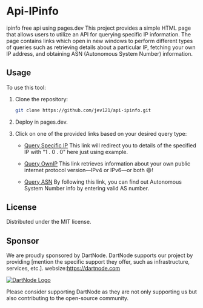 # Api-IPinfo

ipinfo free api using pages.dev
This project provides a simple HTML page that allows users to utilize an API for querying specific IP information. The page contains links which open in new windows to perform different types of queries such as retrieving details about a particular IP, fetching your own IP address, and obtaining ASN (Autonomous System Number) information.

## Usage

To use this tool:

1. Clone the repository:

   ```bash
   git clone https://github.com/jev121/api-ipinfo.git
   ```

2. Deploy in pages.dev.

3. Click on one of the provided links based on your desired query type:

   - [Query Specific IP](https://api-ipinfo.pages.dev/api/1.1.1.1)
     This link will redirect you to details of the specified IP with "1 . 0 . 0" here just using example.
   - [Query OwnIP](https://api-ipinfo.pages.dev/api)
     This link retrieves information about your own public internet protocol version—IPv4 or IPv6—or both 😄!

   - [Query ASN](https://api-ipinfo.pages.dev/api/as13335)
     By following this link, you can find out Autonomous System Number info by entering valid AS number.

## License

Distributed under the MIT license.

## Sponsor
We are proudly sponsored by DartNode.  DartNode supports our project by providing [mention the specific support they offer, such as infrastructure, services, etc.].
websize:https://dartnode.com

[![DartNode Logo](https://app.dartnode.com/assets/dash/images/brand/favicon.png)](https://dartnode.com)

Please consider supporting DartNode as they are not only supporting us but also contributing to the open-source community.
